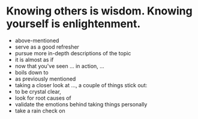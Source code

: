 # Knowing others is wisdom. Knowing yourself is enlightenment.

* above-mentioned
* serve as a good refresher
* pursue more in-depth descriptions of the topic
* it is almost as if
* now that you've seen ... in action, ...
* boils down to
* as previously mentioned
* taking a closer look at ..., a couple of things stick out:
* to be crystal clear, 
* look for root causes of
* validate the emotions behind taking things personally
* take a rain check on
